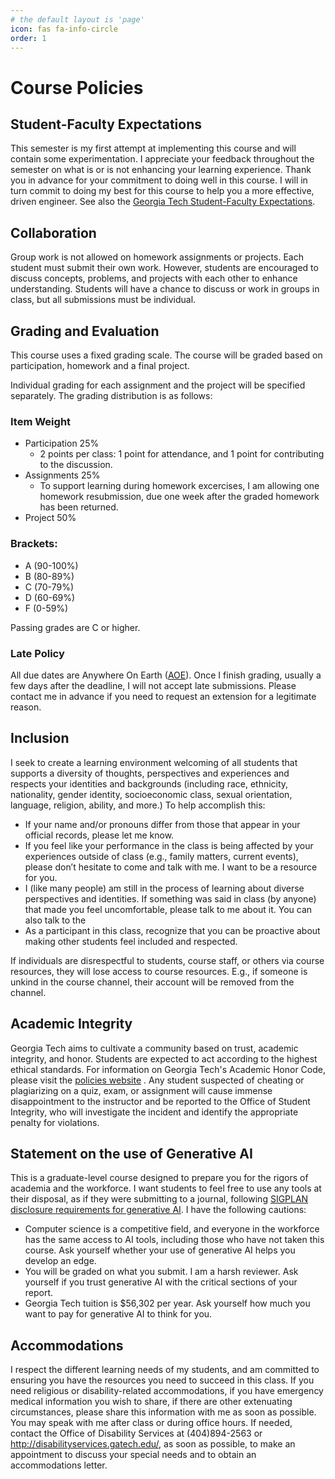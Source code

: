 ```yaml
---
# the default layout is 'page'
icon: fas fa-info-circle
order: 1
---
```


# Course Policies

## Student-Faculty Expectations

This semester is my first attempt at implementing this course and will contain some experimentation. I appreciate your feedback throughout the semester on what is or is not enhancing your learning experience. Thank you in advance for your commitment to doing well in this course. I will in turn commit to doing my best for this course to help you a more effective, driven engineer. See also the [Georgia Tech Student-Faculty Expectations](https://catalog.gatech.edu/rules/22/).

## Collaboration

Group work is not allowed on homework assignments or projects. Each student must submit their own work. However, students are encouraged to discuss concepts, problems, and projects with each other to enhance understanding. Students will have a chance to discuss or work in groups in class, but all submissions must be individual.

## Grading and Evaluation

This course uses a fixed grading scale. The course will be graded based on participation, homework and a final project. 

Individual grading for each assignment and the project will be specified separately. The grading distribution is as follows:

### Item Weight
- Participation 25%
    - 2 points per class: 1 point for attendance, and 1 point for contributing to the discussion.
- Assignments 25%
    - To support learning during homework excercises, I am allowing one homework resubmission, due one week after the graded homework has been returned.
- Project 50%

### Brackets:
- A (90-100%)
- B (80-89%)
- C (70-79%)
- D (60-69%)
- F (0-59%)

Passing grades are C or higher.

### Late Policy

All due dates are Anywhere On Earth ([AOE](https://en.wikipedia.org/wiki/Anywhere_on_Earth)). Once I finish grading, usually a few days after the deadline, I will not accept late submissions. Please contact me in advance if you need to request an extension for a legitimate reason.

## Inclusion

I seek to create a learning environment welcoming of all students that supports a diversity of thoughts, perspectives and experiences and respects your identities and backgrounds (including race, ethnicity, nationality, gender identity, socioeconomic class, sexual orientation, language, religion, ability, and more.) To help accomplish this:

- If your name and/or pronouns differ from those that appear in your official records, please let me know.
- If you feel like your performance in the class is being affected by your experiences outside of class (e.g., family matters, current events), please don’t hesitate to come and talk with me. I want to be a resource for you.
- I (like many people) am still in the process of learning about diverse perspectives and identities. If something was said in class (by anyone) that made you feel uncomfortable, please talk to me about it. You can also talk to the 
- As a participant in this class, recognize that you can be proactive about making other students feel included and respected.

If individuals are disrespectful to students, course staff, or others via course resources, they will lose access to course resources. E.g., if someone is unkind in the course channel, their account will be removed from the channel.

## Academic Integrity

Georgia Tech aims to cultivate a community based on trust, academic integrity, and honor. Students are expected to act according to the highest ethical standards. For information on Georgia Tech's Academic Honor Code, please visit the [policies website](https://policylibrary.gatech.edu/student-life/academic-honor-code) .  Any student suspected of cheating or plagiarizing on a quiz, exam, or assignment will cause immense disappointment to the instructor and be reported to the Office of Student Integrity, who will investigate the incident and identify the appropriate penalty for violations.

## Statement on the use of Generative AI

This is a graduate-level course designed to prepare you for the rigors of academia and the workforce.  I want students to feel free to use any tools at their disposal, as if they were submitting to a journal, following [SIGPLAN disclosure requirements for generative AI](https://www.acm.org/publications/policies/new-acm-policy-on-authorship). I have the following cautions:
- Computer science is a competitive field, and everyone in the workforce has the same access to AI tools, including those who have not taken this course. Ask yourself whether your use of generative AI helps you develop an edge.
- You will be graded on what you submit. I am a harsh reviewer. Ask yourself if you trust generative AI with the critical sections of your report.
- Georgia Tech tuition is $56,302 per year. Ask yourself how much you want to pay for generative AI to think for you.

## Accommodations

I respect the different learning needs of my students, and am committed to ensuring you have the resources you need to succeed in this class. If you need religious or disability-related accommodations, if you have emergency medical information you wish to share, if there are other extenuating circumstances, please share this information with me as soon as possible. You may speak with me after class or during office hours. If needed, contact the Office of Disability Services at (404)894-2563 or http://disabilityservices.gatech.edu/, as soon as possible, to make an appointment to discuss your special needs and to obtain an accommodations letter.